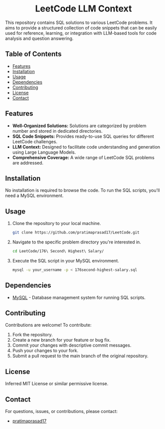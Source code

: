
<div align="center">
  
# LeetCode LLM Context

</div>
This repository contains SQL solutions to various LeetCode problems. It aims to provide a structured collection of code snippets that can be easily used for reference, learning, or integration with LLM-based tools for code analysis and question answering.

## Table of Contents
- [Features](#features)
- [Installation](#installation)
- [Usage](#usage)
- [Dependencies](#dependencies)
- [Contributing](#contributing)
- [License](#license)
- [Contact](#contact)

## Features

- **Well-Organized Solutions:** Solutions are categorized by problem number and stored in dedicated directories.
- **SQL Code Snippets:** Provides ready-to-use SQL queries for different LeetCode challenges.
- **LLM Context:** Designed to facilitate code understanding and generation using Large Language Models.
- **Comprehensive Coverage:** A wide range of LeetCode SQL problems are addressed.

## Installation

No installation is required to browse the code. To run the SQL scripts, you'll need a MySQL environment.

## Usage

1.  Clone the repository to your local machine.
    ```bash
    git clone https://github.com/pratimaprasad17/LeetCode.git
    ```
2.  Navigate to the specific problem directory you're interested in.
    ```bash
    cd LeetCode/176\ Second\ Highest\ Salary/
    ```
3.  Execute the SQL script in your MySQL environment.
    ```bash
    mysql -u your_username -p < 176second-highest-salary.sql
    ```

## Dependencies

- [MySQL](https://www.mysql.com/) - Database management system for running SQL scripts.

## Contributing

Contributions are welcome! To contribute:

1.  Fork the repository.
2.  Create a new branch for your feature or bug fix.
3.  Commit your changes with descriptive commit messages.
4.  Push your changes to your fork.
5.  Submit a pull request to the main branch of the original repository.

## License
Inferred MIT License or similar permissive license.

## Contact

For questions, issues, or contributions, please contact:

- [pratimaprasad17](https://github.com/pratimaprasad17)
```
